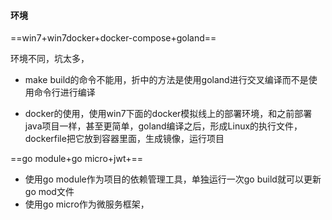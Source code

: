 #### 环境

==win7+win7docker+docker-compose+goland==

环境不同，坑太多，

* make build的命令不能用，折中的方法是使用goland进行交叉编译而不是使用命令行进行编译

* docker的使用，使用win7下面的docker模拟线上的部署环境，和之前部署java项目一样，甚至更简单，goland编译之后，形成Linux的执行文件，dockerfile把它放到容器里面，生成镜像，运行项目

  

==go module+go micro+jwt+==

* 使用go module作为项目的依赖管理工具，单独运行一次go build就可以更新go mod文件
* 使用go micro作为微服务框架，